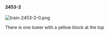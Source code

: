 #### 2453-2
![train-2453-2-0.png](https://github.com/lil-lab/nlvr/raw/master/nlvr/train/images/42/train-2453-2-0.png "train-2453-2-0.png")

There is one tower with a yellow block at the top